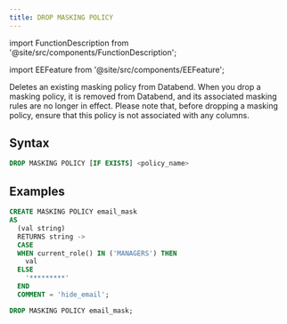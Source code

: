 ```yaml
---
title: DROP MASKING POLICY
---
```


import FunctionDescription from '@site/src/components/FunctionDescription';

<FunctionDescription description="Introduced or updated: v1.2.45"/>

import EEFeature from '@site/src/components/EEFeature';

<EEFeature featureName='MASKING POLICY'/>

Deletes an existing masking policy from Databend. When you drop a masking policy, it is removed from Databend, and its associated masking rules are no longer in effect. Please note that, before dropping a masking policy, ensure that this policy is not associated with any columns.

## Syntax

```sql
DROP MASKING POLICY [IF EXISTS] <policy_name>
```

## Examples

```sql
CREATE MASKING POLICY email_mask
AS
  (val string)
  RETURNS string ->
  CASE
  WHEN current_role() IN ('MANAGERS') THEN
    val
  ELSE
    '*********'
  END
  COMMENT = 'hide_email';

DROP MASKING POLICY email_mask;
```